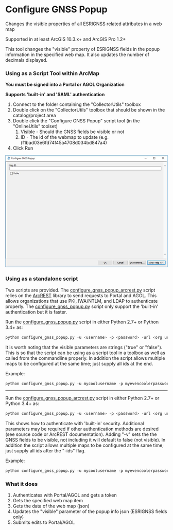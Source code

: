 # Configure GNSS Popup 
Changes the visible properties of all ESRIGNSS related attributes in a web map

Supported in at least ArcGIS 10.3.x+ and ArcGIS Pro 1.2+

This tool changes the "visible" property of ESRIGNSS fields in the popup information in the specified web map. It also updates the number of decimals displayed.

### Using as a Script Tool within ArcMap

**You must be signed into a Portal or AGOL Organization**

**Supports 'built-in' and 'SAML' authentication**

1. Connect to the folder containing the "CollectorUtils" toolbox
2. Double click on the "CollectorUtils" toolbox that should be shown in the catalog/project area
3. Double click the "Configure GNSS Popup" script tool (in the "OnlineUtils" toolset)
    1. Visible - Should the GNSS fields be visible or not
    2. ID - The id of the webmap to update (e.g. (f1bad03e6fd74f45a4708d034bd847a4)
5. Click Run

![Alt text](/images/ConfigureGNSSPopup_interface.JPG "Interface")

### Using as a standalone script
Two scripts are provided. The [configure_gnss_popup_arcrest.py](configure_gnss_popup_arcrest.py) script relies on the [ArcREST](https://github.com/Esri/ArcREST) library to send requests to Portal and AGOL. This allows organizations that use PKI, IWA/NTLM, and LDAP to authenticate properly. The [configure_gnss_popup.py](configure_gnss_popup.py) script only support the 'built-in' authentication but it is faster.

Run the [configure_gnss_popup.py](configure_gnss_popup.py) script in either Python 2.7+ or Python 3.4+ as:
```python
python configure_gnss_popup.py -u <username> -p <password> -url <org url> <id1> <id2> ... <idn> <visible>
```

It is worth noting that the visible parameters are strings ("true" or "false"). This is so that the script can be using as a script tool in a toolbox as well as called from the commandline properly. In addition the script allows multiple maps to be configured at the same time; just supply all ids at the end.

Example:
```python
python configure_gnss_popup.py -u mycoolusername -p myevencoolerpassword -url "https://myorg.maps.arcgis.com" "t933fe6f51af4a89bac06808da5e7ed3" "true" 
```

----

Run the [configure_gnss_popup_arcrest.py](configure_gnss_popup_arcrest.py) script in either Python 2.7+ or Python 3.4+ as:
```python
python configure_gnss_popup.py -u <username> -p <password> -url <org url> -v -ids <id1> <id2> ...<idn>
```

This shows how to authenticate with 'built-in' security. Additional parameters may be required if other authentication methods are desired (see source code or ArcREST documentation). Adding "-v" sets the the GNSS fields to be visible, not including it will default to false (not visible). In addition the script allows multiple maps to be configured at the same time; just supply all ids after the "-ids" flag.

Example:
```python
python configure_gnss_popup.py -u mycoolusername -p myevencoolerpassword -url "https://myorg.maps.arcgis.com" -v -e -ids "t933fe6f51af4a89bac06808da5e7ed3"
```

### What it does
1. Authenticates with Portal/AGOL and gets a token
2. Gets the specified web map item
3. Gets the data of the web map (json)
4. Updates the "visible" parameter of the popup info json (ESRIGNSS fields only)
5. Submits edits to Portal/AGOL
